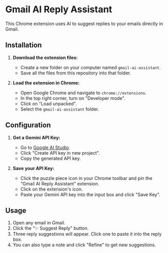 # Gmail AI Reply Assistant

This Chrome extension uses AI to suggest replies to your emails directly in Gmail.

## Installation

1.  **Download the extension files:**
    *   Create a new folder on your computer named `gmail-ai-assistant`.
    *   Save all the files from this repository into that folder.

2.  **Load the extension in Chrome:**
    *   Open Google Chrome and navigate to `chrome://extensions`.
    *   In the top right corner, turn on "Developer mode".
    *   Click on "Load unpacked".
    *   Select the `gmail-ai-assistant` folder.

## Configuration

1.  **Get a Gemini API Key:**
    *   Go to [Google AI Studio](https://aistudio.google.com/).
    *   Click "Create API key in new project".
    *   Copy the generated API key.

2.  **Save your API Key:**
    *   Click the puzzle piece icon in your Chrome toolbar and pin the "Gmail AI Reply Assistant" extension.
    *   Click on the extension's icon.
    *   Paste your Gemini API key into the input box and click "Save Key".

## Usage

1.  Open any email in Gmail.
2.  Click the "✨ Suggest Reply" button.
3.  Three reply suggestions will appear. Click one to paste it into the reply box.
4.  You can also type a note and click "Refine" to get new suggestions.